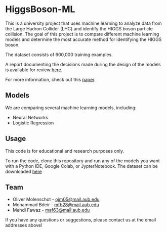 # HiggsBoson-ML

This is a university project that uses machine learning to analyze data from the Large Hadron Collider (LHC) and identify the HIGGS boson particle collision. The goal of this project is to compare different machine learning models and determine the most accurate method for identifying the HIGGS boson.

The dataset consists of 600,000 training examples.

A report documenting the decisions made during the design of the models is available for review [here](https://docs.google.com/document/d/1NIwcH2jiRiPz98dWeMESES6pF0w1Wpv45CfqEYlyZyU/edit?usp=sharing).

For more information, check out this [paper](https://www.nature.com/articles/ncomms5308).

## Models
We are comparing several machine learning models, including:

* Neural Networks
* Logistic Regression

## Usage
This code is for educational and research purposes only.

To run the code, clone this repository and run any of the models you want with a Python IDE, Google Colab, or JypterNotebook.
The dataset can be downloaded [here](https://mailaub-my.sharepoint.com/:x:/g/personal/ra278_aub_edu_lb/EaDuU0lMF3lGsklq_al1q3IBubRqQp1wvLLc6INl3PnKVQ?download=1)

## Team
* Oliver Molenschot - ojm05@mail.aub.edu
* Mohammad Bdeir - mfb28@mail.aub.edu
* Mehdi Fawaz - maf63@mail.aub.edu

If you have any questions or suggestions, please contact us at the email addresses above!
